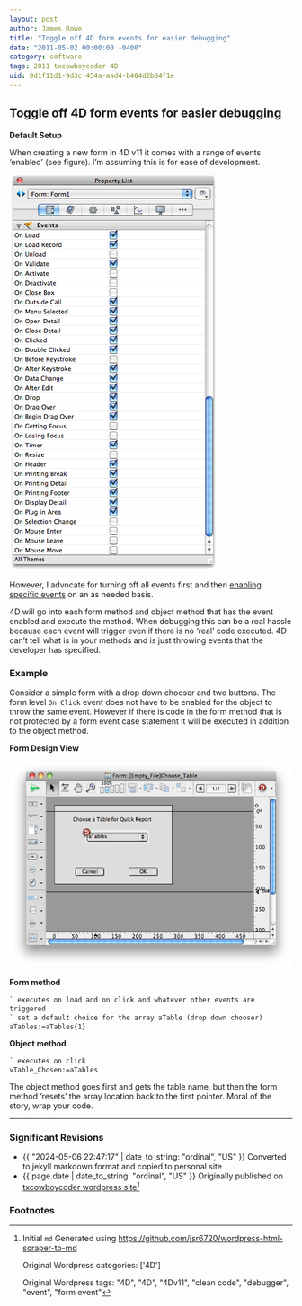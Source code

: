 ```yaml
---
layout: post
author: James Rowe
title: "Toggle off 4D form events for easier debugging"
date: "2011-05-02 00:00:00 -0400"
category: software
tags: 2011 txcowboycoder 4D
uid: 0d1f11d1-9d3c-454a-aad4-b404d2b84f1e
---
```


## Toggle off 4D form events for easier debugging

**Default Setup**  

When creating a new form in 4D v11 it comes with a range of events ‘enabled’ (see figure). I’m assuming this is for ease of development.

<img src="/assets/posts-images/4d-default_form_events.png" alt="4d default form events" class=""/>

However, I advocate for turning off all events first and then [enabling specific events](http://txcowboycoder.wordpress.com/2011/04/03/encapsulate-formobject-methods-with-form-event-case-statements/ "Encapsulate form/object methods with form event case statements") on an as needed basis.

4D will go into each form method and object method that has the event enabled and execute the method. When debugging this can be a real hassle because each event will trigger even if there is no ‘real’ code executed. 4D can’t tell what is in your methods and is just throwing events that the developer has specified.

### Example

Consider a simple form with a drop down chooser and two buttons. The form level `On Click` event does not have to be enabled for the object to throw the same event. However if there is code in the form method that is not protected by a form event case statement it will be executed in addition to the object method.

**Form Design View**

<img src="/assets/posts-images/4d-simple_form.png" alt="4d default form events" class="img-stylish"/>

**Form method**

```
` executes on load and on click and whatever other events are triggered
` set a default choice for the array aTable (drop down chooser)
aTables:=aTables{1}
```

**Object method**

```
` executes on click
vTable_Chosen:=aTables
```

The object method goes first and gets the table name, but then the form method ‘resets’ the array location back to the first pointer. Moral of the story, wrap your code.

---

### Significant Revisions

- {{ "2024-05-06 22:47:17" | date_to_string: "ordinal", "US" }} Converted to jekyll markdown format and copied to personal site
- {{ page.date | date_to_string: "ordinal", "US" }} Originally published on [txcowboycoder wordpress site](https://txcowboycoder.wordpress.com/2011/05/02/toggle-off-4d-form-events-for-easier-debugging/)[^draft]

### Footnotes

[^draft]: Initial `md` Generated using <https://github.com/jsr6720/wordpress-html-scraper-to-md>

    Original Wordpress categories: ['4D']

    Original Wordpress tags: "4D", "4D", "4Dv11", "clean code", "debugger", "event", "form event"